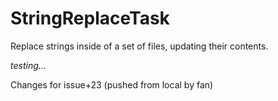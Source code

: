 # StringReplaceTask
Replace strings inside of a set of files, updating their contents.

*testing...*

Changes for issue+23 (pushed from local by fan)
